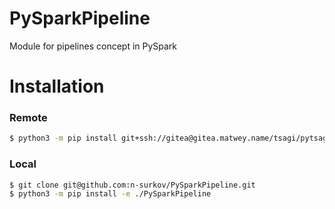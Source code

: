 # PySparkPipeline
Module for pipelines concept in PySpark

# Installation
### Remote

```bash
$ python3 -m pip install git+ssh://gitea@gitea.matwey.name/tsagi/pytsagi.git
```

### Local

```bash
$ git clone git@github.com:n-surkov/PySparkPipeline.git
$ python3 -m pip install -e ./PySparkPipeline
```